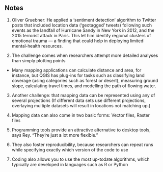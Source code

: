 ## Notes

1. Oliver Gruebner:  He applied a ‘sentiment detection’ algorithm to Twitter posts that included location data (‘geotagged’ tweets) following such events as the landfall of Hurricane Sandy in New York in 2012, and the 2015 terrorist attack in Paris. This let him identify regional clusters of emotional trauma — a finding that could help in deploying limited mental-health resources. 

2. The challenge comes when researchers attempt more detailed analyses than simply plotting points
- Many mapping applications can calculate distance and area, for instance, but QGIS has plug-ins for tasks such as classifying land coverage (using categories such as forest or desert), measuring ground slope, calculating travel times, and modelling the path of flowing water.

3. Another challenge:  that mapping data can be represented using any of several projections (If different data sets use different projections, overlaying multiple datasets will result in locations not matching up.)

4. Mapping data can also come in two basic forms: Vector files, Raster files 

5. Programming tools provide an attractive alternative to desktop tools, says Rey. “They’re just a lot more flexible.”

6. They also foster reproducibility, because researchers can repeat runs while specifying exactly which version of the code to use

7. Coding also allows you to use the most up-todate algorithms, which typically are developed in languages such as R or Python
